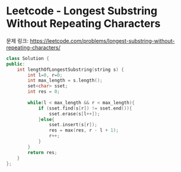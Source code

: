 # Leetcode - Longest Substring Without Repeating Characters

  

문제 링크: <https://leetcode.com/problems/longest-substring-without-repeating-characters/>



```c++
class Solution {
public:
    int lengthOfLongestSubstring(string s) {
        int l=0, r=0;
        int max_length = s.length();
        set<char> sset;
        int res = 0;
        
        while(l < max_length && r < max_length){
            if (sset.find(s[r]) != sset.end()){
                sset.erase(s[l++]);
            }else{
                sset.insert(s[r]);                
                res = max(res, r - l + 1);
                r++;
            }
        }
        return res;
    }
};
```

